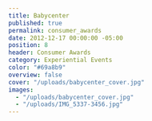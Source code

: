 ```yaml
---
title: Babycenter
published: true
permalink: consumer_awards
date: 2012-12-17 00:00:00 -05:00
position: 8
header: Consumer Awards
category: Experiential Events
color: "#69a8b9"
overview: false
cover: "/uploads/babycenter_cover.jpg"
images:
  - "/uploads/babycenter_cover.jpg"
  - "/uploads/IMG_5337-3456.jpg"
---
```

